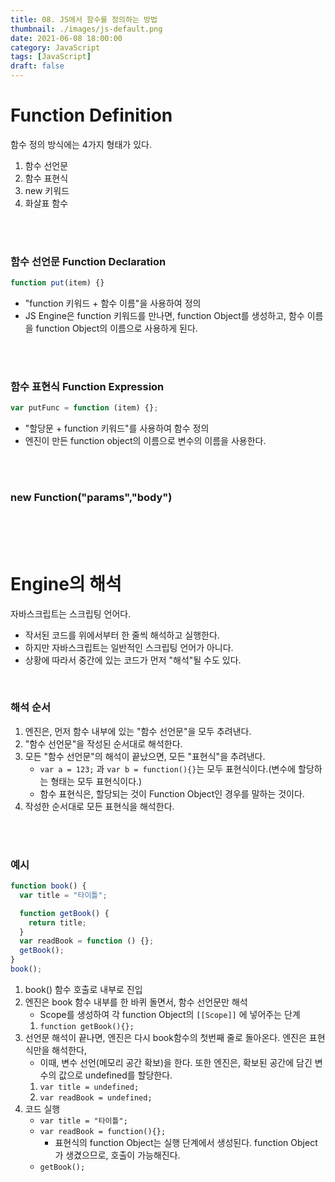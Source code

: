 ```yaml
---
title: 08. JS에서 함수를 정의하는 방법
thumbnail: ./images/js-default.png
date: 2021-06-08 18:00:00
category: JavaScript
tags: [JavaScript]
draft: false
---
```


# Function Definition

함수 정의 방식에는 4가지 형태가 있다.

1. 함수 선언문
2. 함수 표현식
3. new 키워드
4. 화살표 함수

<br>
<br>

### 함수 선언문 Function Declaration

```javascript
function put(item) {}
```

- "function 키워드 + 함수 이름"을 사용하여 정의
- JS Engine은 function 키워드를 만나면, function Object를 생성하고, 함수 이름을 function Object의 이름으로 사용하게 된다.

<br>
<br>

### 함수 표현식 Function Expression

```javascript
var putFunc = function (item) {};
```

- "할당문 + function 키워드"를 사용하여 함수 정의
- 엔진이 만든 function object의 이름으로 변수의 이름을 사용한다.

<br>
<br>

### new Function("params","body")

<br>
<br>
<br>

# Engine의 해석

자바스크립트는 스크립팅 언어다.

- 작서된 코드를 위에서부터 한 줄씩 해석하고 실행한다.
- 하지만 자바스크립트는 일반적인 스크립팅 언어가 아니다.
- 상황에 따라서 중간에 있는 코드가 먼저 "해석"될 수도 있다.

<br>

### 해석 순서

1. 엔진은, 먼저 함수 내부에 있는 "함수 선언문"을 모두 추려낸다.
2. "함수 선언문"을 작성된 순서대로 해석한다.
3. 모든 "함수 선언문"의 해석이 끝났으면, 모든 "표현식"을 추려낸다.
   - `var a = 123;` 과 `var b = function(){}`는 모두 표현식이다.(변수에 할당하는 형태는 모두 표현식이다.)
   - 함수 표현식은, 할당되는 것이 Function Object인 경우를 말하는 것이다.
4. 작성한 순서대로 모든 표현식을 해석한다.

<br>
<br>

### 예시

```javascript
function book() {
  var title = "타이틀";

  function getBook() {
    return title;
  }
  var readBook = function () {};
  getBook();
}
book();
```

1. book() 함수 호출로 내부로 진입
2. 엔진은 book 함수 내부를 한 바퀴 돌면서, 함수 선언문만 해석
   - Scope를 생성하여 각 function Object의 `[[Scope]]` 에 넣어주는 단계
   1. `function getBook(){};`
3. 선언문 해석이 끝나면, 엔진은 다시 book함수의 첫번째 줄로 돌아온다. 엔진은 표현식만을 해석한다,
   - 이때, 변수 선언(메모리 공간 확보)을 한다. 또한 엔진은, 확보된 공간에 담긴 변수의 값으로 undefined를 할당한다.
   1. `var title = undefined;`
   2. `var readBook = undefined;`
4. 코드 실행
   - `var title = "타이틀";`
   - `var readBook = function(){};`
     - 표현식의 function Object는 실행 단계에서 생성된다. function Object가 생겼으므로, 호출이 가능해진다.
   - `getBook();`
